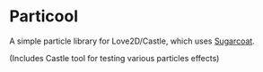 # Particool
A simple particle library for Love2D/Castle, which uses [Sugarcoat](https://github.com/TRASEVOL-DOG/sugarcoat).

(Includes Castle tool for testing various particles effects)
